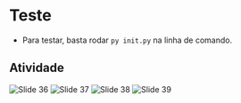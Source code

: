 # Teste

* Para testar, basta rodar `py init.py` na linha de comando.

## Atividade

![Slide 36](https://i.imgur.com/fN2BYQS.png)
![Slide 37](https://i.imgur.com/XpEZtqM.png)
![Slide 38](https://i.imgur.com/n9U57Mf.png)
![Slide 39](https://i.imgur.com/qTFrXQn.png)